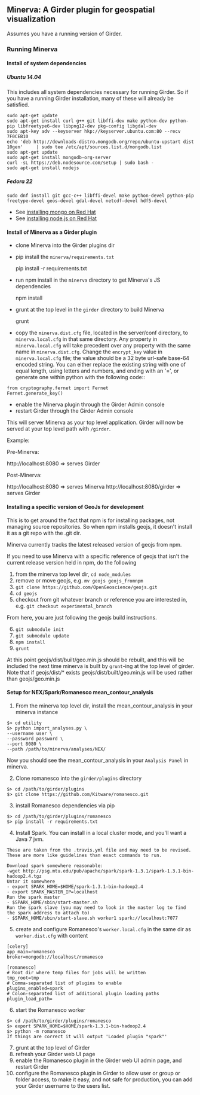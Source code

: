 ## Minerva: A Girder plugin for geospatial visualization

Assumes you have a running version of Girder.

### Running Minerva

#### Install of system dependencies

##### Ubuntu 14.04

This includes all system dependencies necessary for running Girder.  So if you have a running Girder installation, many of these
will already be satisfied.

```
sudo apt-get update
sudo apt-get install curl g++ git libffi-dev make python-dev python-pip libfreetype6-dev libpng12-dev pkg-config libgdal-dev
sudo apt-key adv --keyserver hkp://keyserver.ubuntu.com:80 --recv 7F0CEB10
echo 'deb http://downloads-distro.mongodb.org/repo/ubuntu-upstart dist 10gen'     | sudo tee /etc/apt/sources.list.d/mongodb.list
sudo apt-get update
sudo apt-get install mongodb-org-server
curl -sL https://deb.nodesource.com/setup | sudo bash -
sudo apt-get install nodejs
```

##### Fedora 22

```
sudo dnf install git gcc-c++ libffi-devel make python-devel python-pip freetype-devel geos-devel gdal-devel netcdf-devel hdf5-devel
```

- See [installing mongo on Red Hat](http://docs.mongodb.org/manual/tutorial/install-mongodb-on-red-hat/#install-mongodb)
- See [installing node.js on Red Hat](https://nodejs.org/en/download/package-manager/#enterprise-linux-and-fedora)

#### Install of Minerva as a Girder plugin

- clone Minerva into the Girder plugins dir
- pip install the `minerva/requirements.txt`

    pip install -r requirements.txt

- run npm install in the `minerva` directory to get Minerva's JS dependencies

    npm install

- grunt at the top level in the `girder` directory to build Minerva

    grunt

- copy the `minerva.dist.cfg` file, located in the server/conf directory, to `minerva.local.cfg` in that same directory.
Any property in `minerva.local.cfg` will take precedent over any property with the same name in `minerva.dist.cfg`.
Change the `encrypt_key` value in `minerva.local.cfg` file; the value should be a 32 byte url-safe base-64 encoded string.
You can either replace the existing string with one of equal length, using letters and numbers, and ending with an '=', or generate one within python
with the following code::

```
from cryptography.fernet import Fernet
Fernet.generate_key()
```

- enable the Minerva plugin through the Girder Admin console
- restart Girder through the Girder Admin console

This will server Minerva as your top level application.  Girder will
now be served at your top level path with `/girder`.

Example:

Pre-Minerva:

http://localhost:8080           => serves Girder

Post-Minerva:

http://localhost:8080           => serves Minerva
http://localhost:8080/girder    => serves Girder


#### Installing a specific version of GeoJs for development

This is to get around the fact that npm is for installing packages, not managing source repositories.  So when npm installs geojs, it doesn't install it as a git repo with the .git dir.

Minerva currently tracks the latest released version of geojs from npm.

If you need to use Minerva with a specific reference of geojs that isn't the current release version held in npm, do the following

  1. from the minerva top level dir, `cd node_modules`
  2. remove or move geojs, e.g. `mv geojs geojs_fromnpm`
  3. `git clone https://github.com/OpenGeoscience/geojs.git`
  4. `cd geojs`
  5. checkout from git whatever branch or reference you are interested in, e.g. `git checkout experimental_branch`

From here, you are just following the geojs build instructions.

  6. `git submodule init`
  7. `git submodule update`
  8. `npm install`
  9. `grunt`

At this point geojs/dist/built/geo.min.js should be rebuilt, and this will be included the next time minerva is built by `grunt`-ing at the top level of girder. Note that if geojs/dist/* exists geojs/dist/built/geo.min.js will be used rather
than geojs/geo.min.js

#### Setup for NEX/Spark/Romanesco mean_contour_analysis

  1. From the minerva top level dir, install the mean_contour_analysis in your minerva instance

```
$> cd utility
$> python import_analyses.py \
--username user \
--password password \
--port 8080 \
--path /path/to/minerva/analyses/NEX/
```

  Now you should see the mean_contour_analysis in your `Analysis Panel` in minerva.
  
  2. Clone romanesco into the `girder/plugins` directory

```
$> cd /path/to/girder/plugins
$> git clone https://github.com/Kitware/romanesco.git
```

  3. install Romanesco dependencies via pip

```
$> cd /path/to/girder/plugins/romanesco
$> pip install -r requirements.txt
```

  4. Install Spark.  You can install in a local cluster mode, and you'll want a Java 7 jvm.

```
These are taken from the .travis.yml file and may need to be revised.  These are more like guidelines than exact commands to run.

Download spark somewhere reasonable: 
-wget http://psg.mtu.edu/pub/apache/spark/spark-1.3.1/spark-1.3.1-bin-hadoop2.4.tgz
Untar it somewhere
- export SPARK_HOME=$HOME/spark-1.3.1-bin-hadoop2.4
- export SPARK_MASTER_IP=localhost
Run the spark master
- $SPARK_HOME/sbin/start-master.sh
Run the spark slave (you may need to look in the master log to find the spark address to attach to)
- $SPARK_HOME/sbin/start-slave.sh worker1 spark://localhost:7077
```

  5. create and configure Romanesco's `worker.local.cfg` in the same dir as `worker.dist.cfg` with content
  
```
[celery]
app_main=romanesco
broker=mongodb://localhost/romanesco

[romanesco]
# Root dir where temp files for jobs will be written
tmp_root=tmp
# Comma-separated list of plugins to enable
plugins_enabled=spark
# Colon-separated list of additional plugin loading paths
plugin_load_path=
```

  6. start the Romanesco worker

```
$> cd /path/to/girder/plugins/romanesco
$> export SPARK_HOME=$HOME/spark-1.3.1-bin-hadoop2.4
$> python -m romanesco
If things are correct it will output 'Loaded plugin "spark"'
```

  7. grunt at the top level of Girder
  8. refresh your Girder web UI page
  9. enable the Romanesco plugin in the Girder web UI admin page, and restart Girder
  10. configure the Romanesco plugin in Girder to allow user or group or folder access, to make it easy, and not safe for production, you can add your Girder username to the users list.
